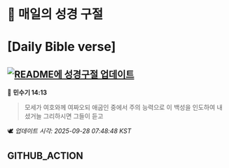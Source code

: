 # 🙏 매일의 성경 구절
# [Daily Bible verse]
## [![README에 성경구절 업데이트](https://github.com/DONGSUKA/first_test/actions/workflows/update-readme-bible.yml/badge.svg)](https://github.com/DONGSUKA/first_test/actions/workflows/update-readme-bible.yml)
<!-- START_BIBLE_VERSE -->
📖 **민수기 14:13**
> 모세가 여호와께 여짜오되 애굽인 중에서 주의 능력으로 이 백성을 인도하여 내셨거늘 그리하시면 그들이 듣고

🕊️ _업데이트 시각: 2025-09-28 07:48:48 KST_
  <!-- END_BIBLE_VERSE -->
## GITHUB_ACTION
